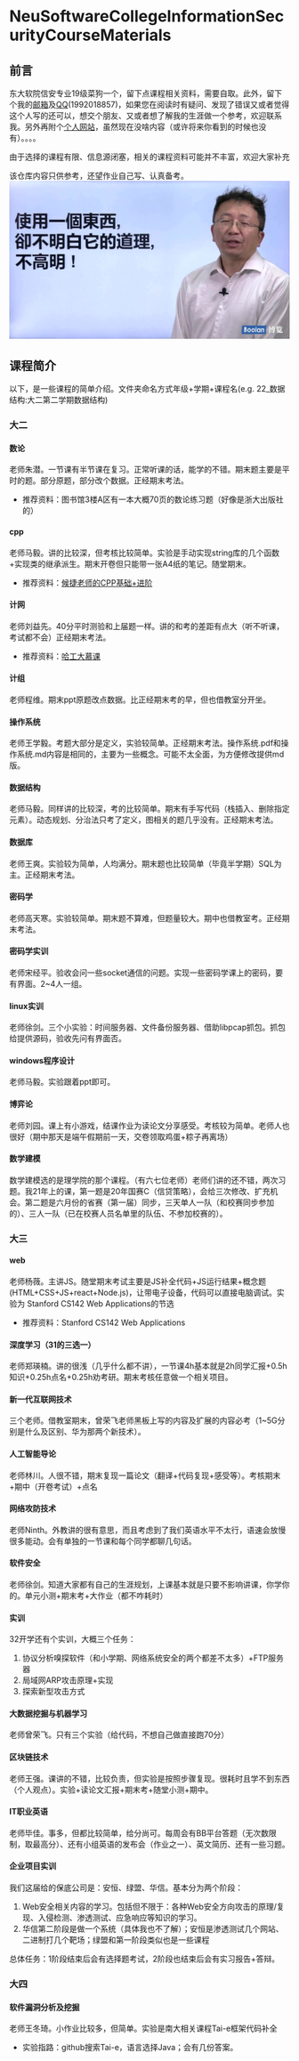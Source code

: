 # NeuSoftwareCollegeInformationSecurityCourseMaterials

## 前言

东大软院信安专业19级菜狗一个，留下点课程相关资料，需要自取。此外，留下个我的[邮箱](mailto:goudan.wang@outlook.com)及[QQ](tencent://AddContact/?fromId=45&fromSubId=1&subcmd=all&uin=1992018857&website=www.oicqzone.com)(1992018857)，如果您在阅读时有疑问、发现了错误又或者觉得这个人写的还可以，想交个朋友、又或者想了解我的生涯做一个参考，欢迎联系我。另外再附个[个人网站](http://endgame.cc)，虽然现在没啥内容（或许将来你看到的时候也没有）。。。。

由于选择的课程有限、信息源闭塞，相关的课程资料可能并不丰富，欢迎大家补充

该仓库内容只供参考，还望作业自己写、认真备考。
![xx](候捷.jpg)

## 课程简介

以下，是一些课程的简单介绍。文件夹命名方式年级+学期+课程名(e.g. 22_数据结构:大二第二学期数据结构)

### 大二

#### 数论

老师朱潜。一节课有半节课在复习。正常听课的话，能学的不错。期末题主要是平时的题。部分原题，部分改个数据。正经期末考法。

- 推荐资料：图书馆3楼A区有一本大概70页的数论练习题（好像是浙大出版社的）

#### cpp

老师马毅。讲的比较深，但考核比较简单。实验是手动实现string库的几个函数+实现类的继承派生。期末开卷但只能带一张A4纸的笔记。随堂期末。

- 推荐资料：[候捷老师的CPP基础+进阶](https://www.aliyundrive.com/s/A6bvTxDWWcR)

#### 计网

老师刘益先。40分平时测验和上届题一样。讲的和考的差距有点大（听不听课，考试都不会）正经期末考法。

- 推荐资料：[哈工大慕课](https://www.icourse163.org/course/HIT-154005)

#### 计组

老师程维。期末ppt原题改点数据。比正经期末考的早，但也借教室分开坐。

#### 操作系统

老师王学毅。考题大部分是定义，实验较简单。正经期末考法。操作系统.pdf和操作系统.md内容是相同的，主要为一些概念。可能不太全面，为方便修改提供md版。

#### 数据结构

老师马毅。同样讲的比较深，考的比较简单。期末有手写代码（栈插入、删除指定元素）。动态规划、分治法只考了定义，图相关的题几乎没有。正经期末考法。

#### 数据库

老师王爽。实验较为简单，人均满分。期末题也比较简单（毕竟半学期）SQL为主。正经期末考法。

#### 密码学

老师高天寒。实验较简单。期末题不算难，但题量较大。期中也借教室考。正经期末考法。

#### 密码学实训

老师宋经平。验收会问一些socket通信的问题。实现一些密码学课上的密码，要有界面。2~4人一组。

#### linux实训

老师徐剑。三个小实验：时间服务器、文件备份服务器、借助libpcap抓包。抓包给提供源码，验收先问有界面否。

#### windows程序设计

老师马毅。实验跟着ppt即可。

#### 博弈论

老师刘园。课上有小游戏，结课作业为读论文分享感受。考核较为简单。老师人也很好（期中那天是端午假期前一天，交卷领取鸡蛋+粽子再离场）

#### 数学建模

数学建模选的是理学院的那个课程。（有六七位老师）老师们讲的还不错，两次习题。我21年上的课，第一题是20年国赛C（信贷策略），会给三次修改、扩充机会。第二题是六月份的省赛（第一届）同步，三天单人一队（和校赛同步参加的）、三人一队（已在校赛人员名单里的队伍、不参加校赛的）。

### 大三

#### web

老师杨薇。主讲JS。随堂期末考试主要是JS补全代码+JS运行结果+概念题(HTML+CSS+JS+react+Node.js)，让带电子设备，代码可以直接电脑调试。实验为 Stanford CS142 Web Applications的节选

- 推荐资料：Stanford CS142 Web Applications

#### 深度学习（31的三选一）

老师郑瑛楠。讲的很浅（几乎什么都不讲），一节课4h基本就是2h同学汇报+0.5h知识+0.25h点名+0.25h劝考研。期末考核任意做一个相关项目。

#### 新一代互联网技术

三个老师。借教室期末，曾荣飞老师黑板上写的内容及扩展的内容必考（1~5G分别是什么及区别、华为那两个新技术）。

#### 人工智能导论

老师林川。人很不错，期末复现一篇论文（翻译+代码复现+感受等）。考核期末+期中（开卷考试）+点名

#### 网络攻防技术

老师Ninth。外教讲的很有意思，而且考虑到了我们英语水平不太行，语速会放慢很多能动。会有单独的一节课和每个同学都聊几句话。

#### 软件安全

老师徐剑。知道大家都有自己的生涯规划，上课基本就是只要不影响讲课，你学你的。单元小测+期末考+大作业（都不咋耗时）

#### 实训

32开学还有个实训，大概三个任务：

1. 协议分析嗅探软件（和小学期、网络系统安全的两个都差不太多）+FTP服务器
2. 局域网ARP攻击原理+实现
3. 探索新型攻击方式

#### 大数据挖掘与机器学习

老师曾荣飞。只有三个实验（给代码，不想自己做直接跑70分）

#### 区块链技术

老师王强。课讲的不错，比较负责，但实验是按照步骤复现。很耗时且学不到东西（个人观点）。实验+读论文汇报+期末考+随堂小测+期中。

#### IT职业英语

老师毕佳。事多，但都比较简单，给分尚可。每周会有BB平台答题（无次数限制，取最高分）、还有小组英语的发布会（作业之一）、英文简历、还有一些习题。

#### 企业项目实训

我们这届给的保底公司是：安恒、绿盟、华信。基本分为两个阶段：

1. Web安全相关内容的学习。包括但不限于：各种Web安全方向攻击的原理/复现、入侵检测、渗透测试、应急响应等知识的学习。
2. 华信第二阶段是做一个系统（具体我也不了解）；安恒是渗透测试几个网站、二进制打几个靶场；绿盟和第一阶段类似也是一些课程

总体任务：1阶段结束后会有选择题考试，2阶段也结束后会有实习报告+答辩。

### 大四

#### 软件漏洞分析及挖掘

老师王冬琦。小作业比较多，但简单。实验是南大相关课程Tai-e框架代码补全

- 实验指路：github搜索Tai-e，语言选择Java；会有几份答案。
